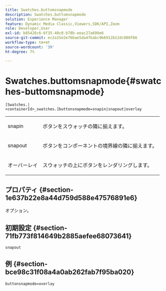 ```yaml
---
title: Swatches.buttomsnapmode
description: Swatches.buttomsnapmode
solution: Experience Manager
feature: Dynamic Media Classic,Viewers,SDK/API,Zoom
role: Developer,User
exl-id: b85426c6-6f35-40c0-b78b-eeac27a699e6
source-git-commit: ec2a15e2e76bae5da4fbabc9b6912b12dc080f66
workflow-type: tm+mt
source-wordcount: '39'
ht-degree: 7%

---
```


# Swatches.buttomsnapmode{#swatches-buttomsnapmode}

`[Swatches.|<containerId>_swatches.]buttonsnapmode=snapin|snapout|overlay`

<table id="table_4322E3ECE9354016B891F5E7A35D6A2A"> 
 <tbody> 
  <tr> 
   <td> <p> <span class="codeph"> <span class="varname"> snapin</span> </span> </p> </td> 
   <td> <p>ボタンをスウォッチの隣に揃えます。 </p> </td> 
  </tr> 
  <tr> 
   <td> <p> <span class="codeph"> <span class="varname"> snapout</span> </span> </p> </td> 
   <td> <p>ボタンをコンポーネントの境界線の隣に揃えます。 </p> </td> 
  </tr> 
  <tr> 
   <td> <p> <span class="codeph"> <span class="varname"> オーバーレイ </span> </span> </p> </td> 
   <td> <p>スウォッチの上にボタンをレンダリングします。 </p> </td> 
  </tr> 
 </tbody> 
</table>

## プロパティ {#section-1e637b22e8a44d759d588e47576891e6}

オプション。

## 初期設定 {#section-71fb773f814649b2885aefee68073641}

`snapout`

## 例 {#section-bce98c31f08a4a0ab262fab7f95ba020}

`buttonsnapmode=overlay`
